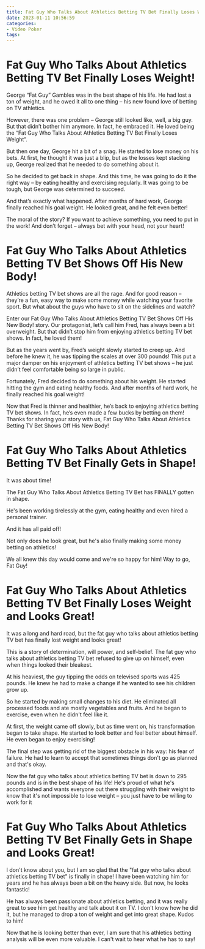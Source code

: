 ```yaml
---
title: Fat Guy Who Talks About Athletics Betting TV Bet Finally Loses Weight!
date: 2023-01-11 10:56:59
categories:
- Video Poker
tags:
---
```



#  Fat Guy Who Talks About Athletics Betting TV Bet Finally Loses Weight!

George “Fat Guy” Gambles was in the best shape of his life. He had lost a ton of weight, and he owed it all to one thing – his new found love of betting on TV athletics.

However, there was one problem – George still looked like, well, a big guy. But that didn’t bother him anymore. In fact, he embraced it. He loved being the “Fat Guy Who Talks About Athletics Betting TV Bet Finally Loses Weight”.

But then one day, George hit a bit of a snag. He started to lose money on his bets. At first, he thought it was just a blip, but as the losses kept stacking up, George realized that he needed to do something about it.

So he decided to get back in shape. And this time, he was going to do it the right way – by eating healthy and exercising regularly. It was going to be tough, but George was determined to succeed.

And that’s exactly what happened. After months of hard work, George finally reached his goal weight. He looked great, and he felt even better!

The moral of the story? If you want to achieve something, you need to put in the work! And don’t forget – always bet with your head, not your heart!

#  Fat Guy Who Talks About Athletics Betting TV Bet Shows Off His New Body!

Athletics betting TV bet shows are all the rage. And for good reason – they’re a fun, easy way to make some money while watching your favorite sport. But what about the guys who have to sit on the sidelines and watch?

Enter our Fat Guy Who Talks About Athletics Betting TV Bet Shows Off His New Body! story. Our protagonist, let’s call him Fred, has always been a bit overweight. But that didn’t stop him from enjoying athletics betting TV bet shows. In fact, he loved them!

But as the years went by, Fred’s weight slowly started to creep up. And before he knew it, he was tipping the scales at over 300 pounds! This put a major damper on his enjoyment of athletics betting TV bet shows – he just didn’t feel comfortable being so large in public.

Fortunately, Fred decided to do something about his weight. He started hitting the gym and eating healthy foods. And after months of hard work, he finally reached his goal weight!

Now that Fred is thinner and healthier, he’s back to enjoying athletics betting TV bet shows. In fact, he’s even made a few bucks by betting on them! Thanks for sharing your story with us, Fat Guy Who Talks About Athletics Betting TV Bet Shows Off His New Body!

#  Fat Guy Who Talks About Athletics Betting TV Bet Finally Gets in Shape!

It was about time!

The Fat Guy Who Talks About Athletics Betting TV Bet has FINALLY gotten in shape.

He's been working tirelessly at the gym, eating healthy and even hired a personal trainer.

And it has all paid off!

Not only does he look great, but he's also finally making some money betting on athletics!

We all knew this day would come and we're so happy for him! Way to go, Fat Guy!

#  Fat Guy Who Talks About Athletics Betting TV Bet Finally Loses Weight and Looks Great!

It was a long and hard road, but the fat guy who talks about athletics betting TV bet has finally lost weight and looks great!

This is a story of determination, will power, and self-belief. The fat guy who talks about athletics betting TV bet refused to give up on himself, even when things looked their bleakest.

At his heaviest, the guy tipping the odds on televised sports was 425 pounds. He knew he had to make a change if he wanted to see his children grow up.

So he started by making small changes to his diet. He eliminated all processed foods and ate mostly vegetables and fruits. And he began to exercise, even when he didn't feel like it.

At first, the weight came off slowly, but as time went on, his transformation began to take shape. He started to look better and feel better about himself. He even began to enjoy exercising!

The final step was getting rid of the biggest obstacle in his way: his fear of failure. He had to learn to accept that sometimes things don't go as planned and that's okay.

Now the fat guy who talks about athletics betting TV bet is down to 295 pounds and is in the best shape of his life! He's proud of what he's accomplished and wants everyone out there struggling with their weight to know that it's not impossible to lose weight – you just have to be willing to work for it

#  Fat Guy Who Talks About Athletics Betting TV Bet Finally Gets in Shape and Looks Great!

I don't know about you, but I am so glad that the "fat guy who talks about athletics betting TV bet" is finally in shape! I have been watching him for years and he has always been a bit on the heavy side. But now, he looks fantastic!

He has always been passionate about athletics betting, and it was really great to see him get healthy and talk about it on TV. I don't know how he did it, but he managed to drop a ton of weight and get into great shape. Kudos to him!

Now that he is looking better than ever, I am sure that his athletics betting analysis will be even more valuable. I can't wait to hear what he has to say!